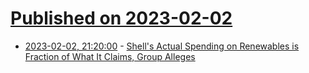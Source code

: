 # [Published on 2023-02-02](index.md)

* [2023-02-02, 21:20:00](https://slashdot.org/story/23/02/02/1837232/shells-actual-spending-on-renewables-is-fraction-of-what-it-claims-group-alleges?utm_source=rss1.0mainlinkanon&utm_medium=feed) - [Shell's Actual Spending on Renewables is Fraction of What It Claims, Group Alleges](https://slashdot.org/story/23/02/02/1837232/shells-actual-spending-on-renewables-is-fraction-of-what-it-claims-group-alleges?utm_source=rss1.0mainlinkanon&utm_medium=feed)
